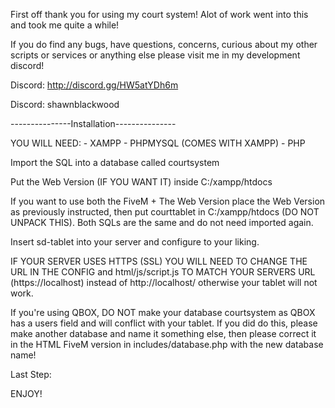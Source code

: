 First off thank you for using my court system! Alot of work went into this and took me quite a while!

If you do find any bugs, have questions, concerns, curious about my other scripts or services or anything else please visit me in my development discord!

Discord: http://discord.gg/HW5atYDh6m

Discord: shawnblackwood


---------------Installation---------------

YOU WILL NEED:
    - XAMPP
    - PHPMYSQL (COMES WITH XAMPP)
    - PHP



Import the SQL into a database called courtsystem

Put the Web Version (IF YOU WANT IT) inside C:/xampp/htdocs

If you want to use both the FiveM + The Web Version place the Web Version as previously instructed, then put courttablet in C:/xampp/htdocs (DO NOT UNPACK THIS). Both SQLs are the same and do not need imported again.

Insert sd-tablet into your server and configure to your liking.


IF YOUR SERVER USES HTTPS (SSL) YOU WILL NEED TO CHANGE THE URL IN THE CONFIG and html/js/script.js TO MATCH YOUR SERVERS URL (https://localhost) instead of http://localhost/ otherwise your tablet will not work.

If you're using QBOX, DO NOT make your database courtsystem as QBOX has a users field and will conflict with your tablet. If you did do this, please make another database and name it something else, then please correct it in the HTML FiveM version in includes/database.php with the new database name!


Last Step:

ENJOY!